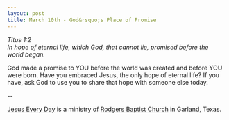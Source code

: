 ```yaml
---
layout: post
title: March 10th - God&rsquo;s Place of Promise
---
```


_Titus 1:2  
In hope of eternal life, which God, that cannot lie, promised before
the world began._

God made a promise to YOU before the world was created and before
YOU were born. Have you embraced Jesus, the only hope of eternal
life? If you have, ask God to use you to share that hope with someone
else today.

 --

<a href=http://jesuseveryday.net>Jesus Every Day</a> is a ministry of <a href=http://rodgersbaptist.net>Rodgers Baptist Church</a> in Garland, Texas.
